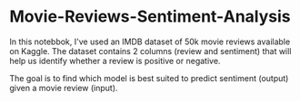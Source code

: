# Movie-Reviews-Sentiment-Analysis
In this notebbok, I've used an IMDB dataset of 50k movie reviews available on Kaggle. The dataset contains 2 columns (review and sentiment) that will help us identify whether a review is positive or negative.

The goal is to find which model is best suited to predict sentiment (output) given a movie review (input).
